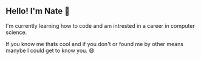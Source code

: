 ## Hello! I'm Nate 👋
I'm currently learning how to code and am intrested in a career in computer science.

If you know me thats cool and if you don't or found me by other means manybe I could get to know you. 😄


<!--
**simpli-cursed/simpli-cursed** is a ✨ _special_ ✨ repository because its `README.md` (this file) appears on your GitHub profile.

Here are some ideas to get you started:

- 🔭 I’m currently working on ...
- 🌱 I’m currently learning ...
- 👯 I’m looking to collaborate on ...
- 🤔 I’m looking for help with ...
- 💬 Ask me about ...
- 📫 How to reach me: ...
- 😄 Pronouns: ...
- ⚡ Fun fact: ...
-->
